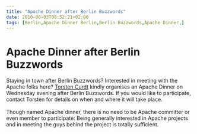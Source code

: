```yaml
---
title: "Apache Dinner after Berlin Buzzwords"
date: 2010-06-03T08:52:21+02:00
tags: [Berlin,Apache Dinner Berlin,Berlin Buzzwords,Apache Dinner,]
---
```


# Apache Dinner after Berlin Buzzwords


Staying in town after Berlin Buzzwords? Interested in meeting with the Apache folks here? <a 
href="http://vafer.org/blog/">Torsten Curdt</a> kindly organises an Apache Dinner on Wednesday evening after Berlin 
Buzzwords. If you would like to participate, contact Torsten for details on when and where it will take 
place.<br><br>Though named Apache dinner, there is no need to be Apache committer or even member to participate: Being 
generally interested in Apache projects and in meeting the guys behind the project is totally sufficient.
